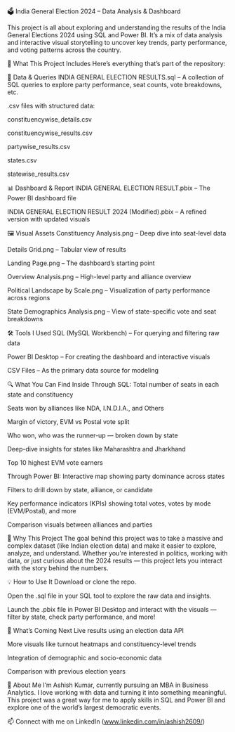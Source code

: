 🗳️ India General Election 2024 – Data Analysis & Dashboard

This project is all about exploring and understanding the results of the India General Elections 2024 using SQL and Power BI. It’s a mix of data analysis and interactive visual storytelling to uncover key trends, party performance, and voting patterns across the country.

📁 What This Project Includes
Here’s everything that’s part of the repository:

📄 Data & Queries
INDIA GENERAL ELECTION RESULTS.sql – A collection of SQL queries to explore party performance, seat counts, vote breakdowns, etc.

.csv files with structured data:

constituencywise_details.csv

constituencywise_results.csv

partywise_results.csv

states.csv

statewise_results.csv

📊 Dashboard & Report
INDIA GENERAL ELECTION RESULT.pbix – The Power BI dashboard file

INDIA GENERAL ELECTION RESULT 2024 (Modified).pbix – A refined version with updated visuals

🖼️ Visual Assets
Constituency Analysis.png – Deep dive into seat-level data

Details Grid.png – Tabular view of results

Landing Page.png – The dashboard’s starting point

Overview Analysis.png – High-level party and alliance overview

Political Landscape by Scale.png – Visualization of party performance across regions

State Demographics Analysis.png – View of state-specific vote and seat breakdowns

🛠 Tools I Used
SQL (MySQL Workbench) – For querying and filtering raw data

Power BI Desktop – For creating the dashboard and interactive visuals

CSV Files – As the primary data source for modeling

🔍 What You Can Find Inside
Through SQL:
Total number of seats in each state and constituency

Seats won by alliances like NDA, I.N.D.I.A., and Others

Margin of victory, EVM vs Postal vote split

Who won, who was the runner-up — broken down by state

Deep-dive insights for states like Maharashtra and Jharkhand

Top 10 highest EVM vote earners

Through Power BI:
Interactive map showing party dominance across states

Filters to drill down by state, alliance, or candidate

Key performance indicators (KPIs) showing total votes, votes by mode (EVM/Postal), and more

Comparison visuals between alliances and parties

🎯 Why This Project
The goal behind this project was to take a massive and complex dataset (like Indian election data) and make it easier to explore, analyze, and understand. Whether you're interested in politics, working with data, or just curious about the 2024 results — this project lets you interact with the story behind the numbers.

💡 How to Use It
Download or clone the repo.

Open the .sql file in your SQL tool to explore the raw data and insights.

Launch the .pbix file in Power BI Desktop and interact with the visuals — filter by state, check party performance, and more!

🔮 What’s Coming Next
Live results using an election data API

More visuals like turnout heatmaps and constituency-level trends

Integration of demographic and socio-economic data

Comparison with previous election years

👤 About Me
I’m Ashish Kumar, currently pursuing an MBA in Business Analytics. I love working with data and turning it into something meaningful. This project was a great way for me to apply skills in SQL and Power BI and explore one of the world’s largest democratic events.

📫 Connect with me on LinkedIn (www.linkedin.com/in/ashish2609/)
